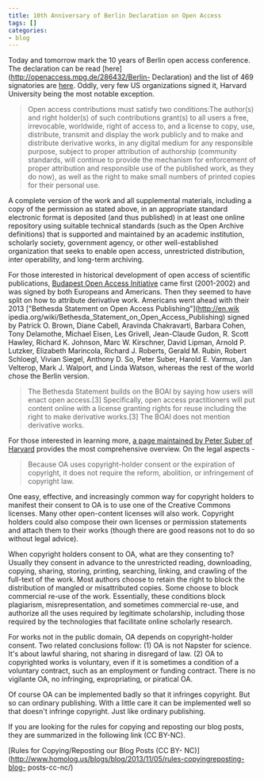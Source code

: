 ```yaml
---
title: 10th Anniversary of Berlin Declaration on Open Access
tags: []
categories:
- blog
---
```

Today and tomorrow mark the 10 years of Berlin open access conference. The
declaration can be read [here](http://openaccess.mpg.de/286432/Berlin-
Declaration) and the list of 469 signatories are
[here](http://openaccess.mpg.de/319790/Signatories). Oddly, very few US
organizations signed it, Harvard University being the most notable exception.
<!--more-->

> Open access contributions must satisfy two conditions:The author(s) and
right holder(s) of such contributions grant(s) to all users a free,
irrevocable, worldwide, right of access to, and a license to copy, use,
distribute, transmit and display the work publicly and to make and distribute
derivative works, in any digital medium for any responsible purpose, subject
to proper attribution of authorship (community standards, will continue to
provide the mechanism for enforcement of proper attribution and responsible
use of the published work, as they do now), as well as the right to make small
numbers of printed copies for their personal use.

A complete version of the work and all supplemental materials, including a
copy of the permission as stated above, in an appropriate standard electronic
format is deposited (and thus published) in at least one online repository
using suitable technical standards (such as the Open Archive definitions) that
is supported and maintained by an academic institution, scholarly society,
government agency, or other well-established organization that seeks to enable
open access, unrestricted distribution, inter operability, and long-term
archiving.

For those interested in historical development of open access of scientific
publications, [Budapest Open Access
Initiative](http://en.wikipedia.org/wiki/Budapest_Open_Access_Initiative) came
first (2001-2002) and was signed by both Europeans and Americans. Then they
seemed to have split on how to attribute derivative work. Americans went ahead
with their 2013 ["Bethesda Statement on Open Access Publishing"](http://en.wik
ipedia.org/wiki/Bethesda_Statement_on_Open_Access_Publishing) signed by
Patrick O. Brown, Diane Cabell, Aravinda Chakravarti, Barbara Cohen, Tony
Delamothe, Michael Eisen, Les Grivell, Jean-Claude Gudon, R. Scott Hawley,
Richard K. Johnson, Marc W. Kirschner, David Lipman, Arnold P. Lutzker,
Elizabeth Marincola, Richard J. Roberts, Gerald M. Rubin, Robert Schloegl,
Vivian Siegel, Anthony D. So, Peter Suber, Harold E. Varmus, Jan Velterop,
Mark J. Walport, and Linda Watson, whereas the rest of the world chose the
Berlin version.

> The Bethesda Statement builds on the BOAI by saying how users will enact
open access.[3] Specifically, open access practitioners will put content
online with a license granting rights for reuse including the right to make
derivative works.[3] The BOAI does not mention derivative works.

For those interested in learning more, [a page maintained by Peter Suber of
Harvard](http://legacy.earlham.edu/~peters/fos/overview.htm) provides the most
comprehensive overview. On the legal aspects -

> Because OA uses copyright-holder consent or the expiration of copyright, it
does not require the reform, abolition, or infringement of copyright law.

One easy, effective, and increasingly common way for copyright holders to
manifest their consent to OA is to use one of the Creative Commons licenses.
Many other open-content licenses will also work. Copyright holders could also
compose their own licenses or permission statements and attach them to their
works (though there are good reasons not to do so without legal advice).

When copyright holders consent to OA, what are they consenting to? Usually
they consent in advance to the unrestricted reading, downloading, copying,
sharing, storing, printing, searching, linking, and crawling of the full-text
of the work. Most authors choose to retain the right to block the distribution
of mangled or misattributed copies. Some choose to block commercial re-use of
the work. Essentially, these conditions block plagiarism, misrepresentation,
and sometimes commercial re-use, and authorize all the uses required by
legitimate scholarship, including those required by the technologies that
facilitate online scholarly research.

For works not in the public domain, OA depends on copyright-holder consent.
Two related conclusions follow: (1) OA is not Napster for science. It's about
lawful sharing, not sharing in disregard of law. (2) OA to copyrighted works
is voluntary, even if it is sometimes a condition of a voluntary contract,
such as an employment or funding contract. There is no vigilante OA, no
infringing, expropriating, or piratical OA.

Of course OA can be implemented badly so that it infringes copyright. But so
can ordinary publishing. With a little care it can be implemented well so that
doesn't infringe copyright. Just like ordinary publishing.

If you are looking for the rules for copying and reposting our blog posts,
they are summarized in the following link (CC BY-NC).

[Rules for Copying/Reposting our Blog Posts (CC BY-
NC)](http://www.homolog.us/blogs/blog/2013/11/05/rules-copyingreposting-blog-
posts-cc-nc/)

